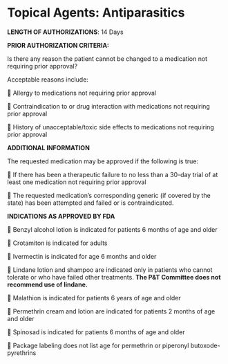 # Topical Agents: Antiparasitics

**LENGTH OF AUTHORIZATIONS**: 14 Days

**PRIOR AUTHORIZATION CRITERIA:**

Is there any reason the patient cannot be changed to a medication not requiring prior approval?

Acceptable reasons include:

 Allergy to medications not requiring prior approval

 Contraindication to or drug interaction with medications not requiring prior approval

 History of unacceptable/toxic side effects to medications not requiring prior approval

**ADDITIONAL INFORMATION**

The requested medication may be approved if the following is true:

 If there has been a therapeutic failure to no less than a 30-day trial of at least one medication not requiring prior approval

 The requested medication’s corresponding generic (if covered by the state) has been attempted and failed or is contraindicated.

**INDICATIONS AS APPROVED BY FDA**

 Benzyl alcohol lotion is indicated for patients 6 months of age and older

 Crotamiton is indicated for adults

 Ivermectin is indicated for age 6 months and older

 Lindane lotion and shampoo are indicated only in patients who cannot tolerate or who have failed other treatments. **The P&T Committee does not recommend use of lindane.**

 Malathion is indicated for patients 6 years of age and older

 Permethrin cream and lotion are indicated for patients 2 months of age and older

 Spinosad is indicated for patients 6 months of age and older

 Package labeling does not list age for permethrin or piperonyl butoxode-pyrethrins